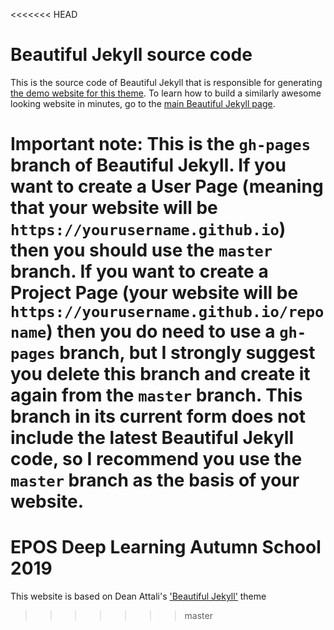 <<<<<<< HEAD
# Beautiful Jekyll source code

This is the source code of Beautiful Jekyll that is responsible for generating [the demo website for this theme](http://deanattali.com/beautiful-jekyll).  To learn how to build a similarly awesome looking website in minutes, go to the [main Beautiful Jekyll page](https://github.com/daattali/beautiful-jekyll#readme).

**Important note:** This is the `gh-pages` branch of Beautiful Jekyll. If you want to create a User Page (meaning that your website will be `https://yourusername.github.io`) then you should use the `master` branch. If you want to create a Project Page (your website will be `https://yourusername.github.io/reponame`) then you do need to use a `gh-pages` branch, but I strongly suggest you delete this branch and create it again from the `master` branch. This branch in its current form does not include the latest Beautiful Jekyll code, so I recommend you use the `master` branch as the basis of your website.
=======
# EPOS Deep Learning Autumn School 2019

This website is based on Dean Attali's ['Beautiful Jekyll'](https://github.com/daattali/beautiful-jekyll) theme
>>>>>>> master
